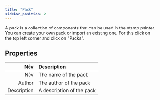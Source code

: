 ```yaml
---
title: "Pack"
sidebar_position: 2
---
```


A pack is a collection of components that can be used in the stamp painter. You can create your own pack or import an existing one. For this click on the top left corner and click on "Packs".

## Properties

|         Név | Description               |
| -----------:|:------------------------- |
|         Név | The name of the pack      |
|      Author | The author of the pack    |
| Description | A description of the pack |
